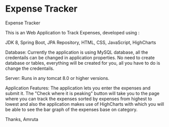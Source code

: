 # Expense Tracker
Expense Tracker

This is an Web Application to Track Expenses, developed using :

JDK 8,
Spring Boot,
JPA Repository,
HTML, CSS, JavaScript,
HighCharts

Database:
Currently the application is using MySQL database, all the credentails can be changed in application properties. No need to create database or tables, everything will be created for you, all you have to do is change the credentails.

Server:
Runs in any tomcat 8.0 or higher versions.

Application Features:
The application lets you enter the expenses and submit it.
The "Check where it is peaking" button will take you to the page where you can track the expenses sorted by expenses from highest to lowest and also the application makes use of HighCharts with which you will be able to see the bar graph of the expenses base on category.

Thanks,
Amruta

